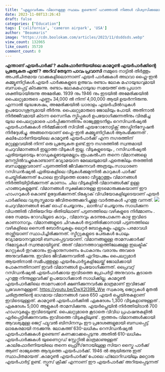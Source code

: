 ```yaml
---
title: "എല്ലാവര്‍ക്കും വിമാനമുള്ള സ്ഥലം ഉണ്ടെന്ന് പറഞ്ഞാല്‍ നിങ്ങള്‍ വിശ്വസിക്കുമോ ?"
date: 2023-11-08T13:26:43
draft: false
categories: ["Education"]
tags: ['california', 'cameron airpark', 'USA']
author: "Beaumaris"
image: "https://cdn.boolokam.com/articles/2023/11/dsddsds.webp"
view_count: 132065
like_count: 35720
comment_count: 0
---
```


**എന്താണ് എയർപാർക്ക് ? കലിഫോർണിയയിലെ കാമറൂൺ എയർപാർക്കിന്റെ പ്രത്യേകത എന്ത് ?** **അറിവ് തേടുന്ന പാവം പ്രവാസി** നമ്മുടെ നാട്ടില്‍ തീര്‍ത്തും അപരിചിതമായ വാക്കുകളിലൊന്നാണ് എയര്‍ പാര്‍ക്കുകള്‍ അഥവാ ഫ്ലൈ-ഇൻ കമ്മ്യൂണിറ്റികള്‍.എയർ പാർക്കുകളുടെ ഉത്ഭവം രണ്ടാം ലോക മഹായുദ്ധവുമായി ബന്ധപ്പെട്ട് കിടക്കുന്നു. രണ്ടാം ലോകമഹായുദ്ധ സമയത്ത് ഒരു പ്രധാന ശക്തിയായിരുന്നു അമേരിക്ക. 1939 നും 1946 നും ഇടയിൽ അമേരിക്കയിൽ പൈലറ്റുമാരുടെ എണ്ണം 34,000 ൽ നിന്ന് 4,00,000 ആയി ഉയർന്നിരുന്നു. എന്നാൽ യുദ്ധശേഷം, അമേരിക്കയിൽ ധാരാളം എയർഫീൽഡുകൾ ഉപയോഗശൂന്യമായി തീർന്നു. പൈലറ്റുമാരുടെ ജോലിയും പോയി. അതിനാൽ നിർജ്ജീവമായി കിടന്ന സൈനിക സ്ട്രിപ്പുകൾ ഉപയോഗിക്കുന്നതിനും വിരമിച്ച യുദ്ധ പൈലറ്റുമാരെ പാർപ്പിക്കുന്നതിനും രാജ്യത്തുടനീളം റെസിഡൻഷ്യൽ എയർപാർക്കുകൾ നിർമ്മിക്കാൻ സിവിൽ എയറോനോട്ടിക്സ് അഡ്മിനിസ്ട്രേഷൻ നിർദ്ദേശിച്ചു. അങ്ങനെയാണ് ഫ്ലൈ-ഇൻ കമ്മ്യൂണിറ്റികൾ ആരംഭിക്കുന്നത് . കലിഫോർണിയയിലെ കാമറൂൺ എയർപാർക്ക് എന്ന നഗരത്തിന് മറ്റുള്ളവയിൽ നിന്ന് ഒരു പ്രത്യേകത ഉണ്ട്.ഈ നഗരത്തിൽ സ്വന്തമായി ചെറുവിമാനങ്ങൾ ഇല്ലാത്ത വീടുകൾ ഇല്ല. വീടുകളുടെയും , റസിഡൻഷ്യൽ ഏരിയയുടെയും റോഡുകളുടേയുമെല്ലാം രൂപകൽപന തന്നെ വിമാനങ്ങളെ മനസ്സിൽവച്ചുകൊണ്ടാണ്.വ്യോമയാന മേഖലയുമായി ഏതെങ്കിലും തരത്തിൽ ബന്ധമുള്ളവരാണ് പട്ടണത്തിൽ ജീവിക്കുന്നവർ അത്രയും.സാധാരണ റസിഡൻഷ്യൽ ഏരിയകളിലെ വീടുകൾക്കുമുന്നിൽ കാറുകൾ പാർക്ക് ചെയ്തിരിക്കുന്നത് പോലെ ഇവിടുത്തെ ഓരോ വീട്ടുമുറ്റത്തും വിമാനങ്ങൾ നിർത്തിയിട്ടിരിക്കുന്നത് കാണാം. ചില വീടുകളിൽ വിമാനങ്ങൾക്ക് ഉള്ള ഹാങ്ങറുകളുമുണ്ട്. വിമാനങ്ങള്‍ സൂക്ഷിക്കാനുള്ള ഇടമൊരുക്കുകയാണ് ഈ ഹാംഗറുകള്‍ കൊണ്ട് ഉദ്ദേശിക്കുന്നത്.ടിക്ടോക് വിഡിയോകളിലൂടെയാണ് എയർ പാർക്കിലെ വ്യത്യസ്തമായ ജീവിതത്തെക്കുറിച്ചുള്ള വാർത്തകൾ പുറത്തു വന്നത്. ![](https://cdn.boolokam.com/articles/2023/11/qqddqqd-scaled.jpg)ചെറുവിമാനങ്ങൾ ടേക്ക് ഓഫ് ചെയ്യാനും , ലാൻഡ് ചെയ്യാനും സാധിക്കുന്ന വിധത്തിൽ വീതിയേറിയ രീതിയിലാണ് പട്ടണത്തിലെ വഴികളുടെ നിർമ്മാണം . ഒരേ സമയം റോഡിലൂടെ കാറും , വിമാനവും കടന്നുപോകുന്ന കാഴ്ച ഇവിടെ കാണാനാവും. വിമാനങ്ങളുടെ ചിറകുകൾ തട്ടാതിരിക്കാനായി പട്ടണത്തിലെ വഴികളിലെ സൈൻ ബോർഡുകളും ലെറ്റർ ബോക്സുകളും എല്ലാം പരമാവധി താഴ്ത്തിയാണ് സ്ഥാപിച്ചിരിക്കുന്നത്. സ്ട്രീറ്റുകളുടെ പേരുകൾ പോലും വ്യോമയാനവുമായി ബന്ധപ്പെട്ടവയാണ്. വിമാനങ്ങളുള്ള താമസക്കാർക്ക് റിമോട്ടുകൾ സ്വന്തമായിട്ടുണ്ട്. അത് വിമാനത്താവളത്തിലേക്കുള്ള ഇലക്ട്രിക് ഗേറ്റുകൾ തുറക്കാനും ഇഷ്ടാനുസരണം പോകാനും വരാനും അവരെ അനുവദിക്കുന്നു. ഇവിടെ ജീവിക്കുന്നവരിൽ ഏറിയപങ്കും പൈലറ്റുമാർ ആയതിനാൽ സമീപത്തുള്ള എയർപോർട്ടുകളിലേയ്ക്ക് ജോലിക്കായി പോകുന്നതിനാണ് ഇവർ വിമാനങ്ങൾ ഉപയോഗിക്കുന്നത്. പ്രൈവറ്റ് റസിഡൻഷ്യൽ എയർപാർക്കായ ഇവിടത്തെ പ്രോപർട്ടി അനുവാദം കൂടാതെ പുറത്തു നിന്നുള്ളവർക്ക് ഉപയോഗിക്കാൻ സാധിക്കില്ല. കാമറൂൺ എയർപാർക്കിലെ താമസക്കാർ ക്ഷണിക്കുന്നവർക്കു മാത്രമാണ് ഇവിടേക്ക് പ്രവേശനമുള്ളത്. https://youtu.be/DwX2l39R_Ww സ്വകാര്യ ജെറ്റുകൾ മുതൽ ചരിത്രത്തിന്റെ ഭാഗമായ വിമാനങ്ങൾ വരെ 650 എയർ പ്ലെയിനുകളാണ് ഇവിടെയുള്ളത്. കാമറൂൺ എയർപാർക്കിൽ ഏകദേശം 1,300 വീടുകളാണുള്ളത് . ഏകദേശം 5,000 ആളുകൾ താമസിക്കുന്നു. എയർപ്ലെയിൻ നിർത്തിയിടാൻ 700 ഹാംഗറുകളും ഇവിടെയുണ്ട്. പൈലറ്റുമാരെ കൂടാതെ വിവിധ പ്രഫഷനുകളിൽ ഏർപ്പെട്ടിരിക്കുന്നവരും ഇവിടത്തെ വീടുകളിലുണ്ട് . ഇത്തരം വിമാനങ്ങൾക്കായി ആവശ്യമുള്ള ജെറ്റ് ഫ്യുവൽ ബിസിനസും ഈ പ്രദേശങ്ങളുമായി ബന്ധപ്പെട്ട് ലാഭകരമായി നടക്കുന്നു. ലോകത്ത് 630-ലധികം റെസിഡൻഷ്യൽ എയർപാർക്കുകൾ ഉണ്ടെന്ന് കണക്കാക്കപ്പെടുന്നു .അതിൽ 610-ലധികം എയർപാർക്കുകൾ യുണൈറ്റഡ് സ്റ്റേറ്റ്സിൽ മാത്രമാണുള്ളത് .കാലിഫോര്‍ണിയയിലെ തന്നെ ഫ്രെസ്‌നോയിലുള്ള സിയറ സ്കൈ പാർക്ക് ആണ് രാജ്യത്തെ ആദ്യത്തെ എയർപാർക്ക്. 1946 ല്‍ ആയിരുന്നു ഇത് സ്ഥാപിതമായത് .കാമറൂണ്‍ എയര്‍പാര്‍ക്ക് പോലെ ഫ്‌ലോറിഡയിലും മറ്റൊരു എയര്‍പാര്‍ട്ട് ഉണ്ട്. സ്പ്രൂസ് ക്രീക്ക് എന്നാണ് ഈ എയര്‍പാര്‍ക്ക് അറിയപ്പെടുന്നത് 
